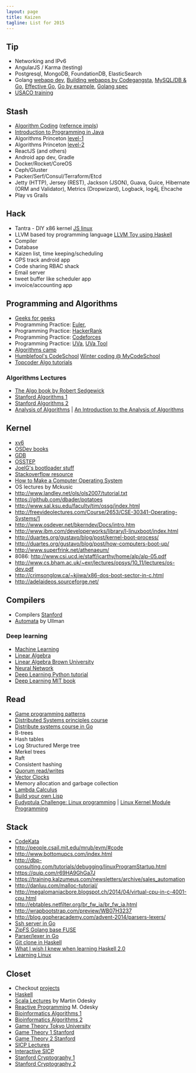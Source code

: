 ```yaml
---
layout: page
title: Kaizen
tagline: List for 2015
---
```


## Tip

- Networking and IPv6
- AngularJS / Karma (testing)
- Postgresql, MongoDB, FoundationDB, ElasticSearch
- Golang [webapp dev](https://github.com/astaxie/build-web-application-with-golang/blob/master/en/preface.md), [Building webapps by Codegangsta](http://codegangsta.gitbooks.io/building-web-apps-with-go/content/), [MySQL/DB & Go](http://go-database-sql.org/index.html), [Effective Go](http://golang.org/doc/effective_go.html), [Go by example](https://gobyexample.com/), [Golang spec](https://golang.org/ref/spec)
- [USACO training](http://train.usaco.org/usacogate)

## Stash

- [Algorithm Coding](./algorithms.html) ([refernce impls](https://github.com/kennyledet/Algorithm-Implementations))
- [Introduction to Programming in Java](http://introcs.cs.princeton.edu/java/home/)
- Algorithms Princeton [level-1](https://class.coursera.org/algs4partI-003/lecture)
- Algorithms Princeton [level-2](https://class.coursera.org/algs4partII-002/lecture)
- ReactJS (and others)
- Android app dev, Gradle
- Docker/Rocket/CoreOS
- Ceph/Gluster
- Packer/Serf/Consul/Terraform/Etcd
- Jetty (HTTP), Jersey (REST), Jackson (JSON), Guava, Guice, Hibernate (ORM and Validator), Metrics (Dropwizard), Logback, log4j, Ehcache
- Play vs Grails

## Hack

- Tantra - DIY x86 kernel [JS linux](https://github.com/levskaya/jslinux-deobfuscated)
- LLVM based toy programming language [LLVM Toy using Haskell](http://www.stephendiehl.com/llvm/)
- Compiler
- Database
- Kaizen list, time keeping/scheduling
- GPS track android app
- Code sharing RBAC shack
- Email server
- tweet buffer like scheduler app
- invoice/accounting app

## Programming and Algorithms

- [Geeks for geeks](http://www.geeksforgeeks.org/)
- Programming Practice: [Euler](http://projecteuler.net/),
- Programming Practice: [HackerRank](https://www.hackerrank.com/)
- Programming Practice: [Codeforces](http://codeforces.com/)
- Programming Practice: [UVa](http://uva.onlinejudge.org), [UVa Tool](http://uhunt.felix-halim.net/id/0)
- [Algorithms camp](http://www.youtube.com/watch?v=vZ2Wn6Ly8Ok&playnext=1&list=PL713C10F05D6BB7BF)
- [Humblefool's CodeSchool](http://mycodeschool.com/problems) [Winter coding @ MyCodeSchool](http://wintercoding.mycodeschool.com/)
- [Topcoder Algo tutorials](http://community.topcoder.com/tc?module=Static&d1=tutorials&d2=alg_index)

### Algorithms Lectures

- [The Algo book by Robert Sedgewick](http://algs4.cs.princeton.edu/home/)
- [Stanford Algorithms 1](https://www.coursera.org/course/algo)
- [Stanford Algorithms 2](https://www.coursera.org/course/algo2)
- [Analysis of Algorithms](https://www.coursera.org/course/aofa) | [An Introduction to the Analysis of Algorithms](http://aofa.cs.princeton.edu/home/)

## Kernel

- [xv6](http://pdos.csail.mit.edu/6.828/2012/xv6.html)
- [OSDev books](http://wiki.osdev.org/Books)
- [GDB](http://beej.us/guide/bggdb/)
- [OSSTEP](http://pages.cs.wisc.edu/~remzi/OSTEP/)
- [JoelG's bootloader stuff](http://joelgompert.com/OS/TableOfContents.htm)
- [Stackoverflow resource](http://stackoverflow.com/questions/43180/what-are-some-resources-for-getting-started-in-operating-system-development)
- [How to Make a Computer Operating System](http://samypesse.github.io/How-to-Make-a-Computer-Operating-System/)
- OS lectures by Mckusic
- http://www.landley.net/ols/ols2007/tutorial.txt
- https://github.com/dbader/potatoes
- http://www.sal.ksu.edu/faculty/tim/ossg/index.html
- http://freevideolectures.com/Course/2653/CSE-30341-Operating-Systems/1
- http://www.osdever.net/bkerndev/Docs/intro.htm
- http://www.ibm.com/developerworks/library/l-linuxboot/index.html
- http://duartes.org/gustavo/blog/post/kernel-boot-process/
- http://duartes.org/gustavo/blog/post/how-computers-boot-up/
- http://www.superfrink.net/athenaeum/
- 8086: http://www.csi.ucd.ie/staff/jcarthy/home/alp/alp-05.pdf
- http://www.cs.bham.ac.uk/~exr/lectures/opsys/10_11/lectures/os-dev.pdf
- http://crimsonglow.ca/~kjiwa/x86-dos-boot-sector-in-c.html
- http://adelaideos.sourceforge.net/

## Compilers

- Compilers [Stanford](https://class.coursera.org/compilers-003/lecture)
- [Automata](https://class.coursera.org/automata-002/lecture) by Ullman

### Deep learning

- [Machine Learning](https://www.coursera.org/course/ml)
- [Linear Algebra](https://www.khanacademy.org/math/linear-algebra)
- [Linear Algebra Brown University](https://www.coursera.org/course/matrix)
- [Neural Network](https://www.coursera.org/course/neuralnets)
- [Deep Learning Python tutorial](http://deeplearning.net/tutorial/deeplearning.pdf)
- [Deep Learning MIT book](http://www.iro.umontreal.ca/~bengioy/dlbook/)

## Read

- [Game programming patterns](http://gameprogrammingpatterns.com/index.html)
- [Distributed Systems principles course](http://dcg.ethz.ch/lectures/podc_allstars/)
- [Distribute systems course in Go](http://www.cs.cmu.edu/~dga/15-440/F12/syllabus.html)
- B-trees
- Hash tables
- Log Structured Merge tree
- Merkel trees
- Raft
- Consistent hashing
- [Quorum read/writes](https://en.wikipedia.org/wiki/Quorum_%28distributed_computing%29)
- [Vector Clocks](https://en.wikipedia.org/wiki/Vector_clock)
- Memory allocation and garbage collection
- [Lambda Calculus](https://www.youtube.com/playlist?list=PL4A05CF0478DAD704)
- [Build your own Lisp](http://www.buildyourownlisp.com/contents)
- [Eudyptula Challenge: Linux programming](http://eudyptula-challenge.org/) | [Linux Kernel Module Programming](http://www.tldp.org/LDP/lkmpg/2.4/html/book1.htm)

## Stack

- [CodeKata](http://codekata.com/)
- http://people.csail.mit.edu/mrub/evm/#code
- http://www.bottomupcs.com/index.html
- http://dbp-consulting.com/tutorials/debugging/linuxProgramStartup.html
- https://quip.com/r69HA9GhGa7J
- https://training.kalzumeus.com/newsletters/archive/sales_automation
- http://danluu.com/malloc-tutorial/
- http://megalomaniacbore.blogspot.ch/2014/04/virtual-cpu-in-c-4001-cpu.html
- http://ebtables.netfilter.org/br_fw_ia/br_fw_ia.html
- http://wrapbootstrap.com/preview/WB07H3237
- http://blog.gopheracademy.com/advent-2014/parsers-lexers/
- [Ssh server in Go](http://blog.appsdeck.eu/post/105010314493/writing-a-replacement-to-openssh-using-go-2-2)
- [ZipFS Golang base FUSE](https://github.com/bazillion/zipfs)
- [Parser/lexer in Go](http://blog.gopheracademy.com/advent-2014/parsers-lexers/)
- [Git clone in Haskell](http://stefan.saasen.me/articles/git-clone-in-haskell-from-the-bottom-up)
- [What I wish I knew when learning Haskell 2.0](http://dev.stephendiehl.com/hask/#cabal)
- [Learning Linux](http://www.tldp.org/LDP/tlk/tlk-toc.html)

## Closet

- Checkout [projects](https://github.com/karan/Projects)
- [Haskell](http://www.scs.stanford.edu/11au-cs240h/)
- [Scala Lectures](https://class.coursera.org/progfun-003/lecture) by Martin Odesky
- [Reactive Programming](https://class.coursera.org/reactive-001/lecture) M. Odesky
- [Bioinformatics Algorithms 1](https://www.coursera.org/course/bioinformatics)
- [Bioinformatics Algorithms 2](https://www.coursera.org/course/bioinformatics2)
- [Game Theory Tokyo University](https://www.coursera.org/course/welcomegametheory)
- [Game Theory 1 Stanford](https://www.coursera.org/course/gametheory)
- [Game Theory 2 Stanford](https://www.coursera.org/course/gametheory2)
- [SICP Lectures](http://ocw.mit.edu/courses/electrical-engineering-and-computer-science/6-001-structure-and-interpretation-of-computer-programs-spring-2005/video-lectures/)
- [Interactive SICP](http://xuanji.appspot.com/isicp/index.html)
- [Stanford Cryptography 1](https://www.coursera.org/course/crypto)
- [Stanford Cryptography 2](https://www.coursera.org/course/crypto2)
